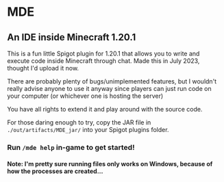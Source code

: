 # MDE
## An IDE inside Minecraft 1.20.1

This is a fun little Spigot plugin for 1.20.1 that allows you to write and execute code inside Minecraft through chat. Made this in July 2023, thought I'd upload it now.

There are probably plenty of bugs/unimplemented features, but I wouldn't really advise anyone to use it anyway since players can just run code on your computer (or whichever one is hosting the server)

You have all rights to extend it and play around with the source code.

For those daring enough to try, copy the JAR file in `./out/artifacts/MDE_jar/` into your Spigot plugins folder.

### Run `/mde help` in-game to get started!
#### Note: I'm pretty sure running files only works on Windows, because of how the processes are created...
